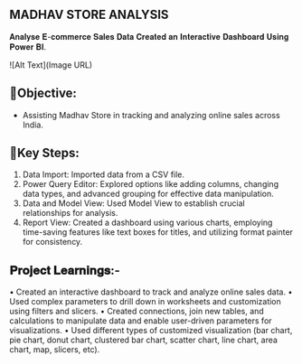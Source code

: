## MADHAV STORE ANALYSIS
𝐀𝐧𝐚𝐥𝐲𝐬𝐞 𝐄-𝐜𝐨𝐦𝐦𝐞𝐫𝐜𝐞 𝐒𝐚𝐥𝐞𝐬 𝐃𝐚𝐭𝐚 𝐂𝐫𝐞𝐚𝐭𝐞𝐝 𝐚𝐧 𝐈𝐧𝐭𝐞𝐫𝐚𝐜𝐭𝐢𝐯𝐞 𝐃𝐚𝐬𝐡𝐛𝐨𝐚𝐫𝐝 𝐔𝐬𝐢𝐧𝐠 𝐏𝐨𝐰𝐞𝐫 𝐁𝐈. 

![Alt Text](Image URL)


## 📌Objective:
- Assisting Madhav Store in tracking and analyzing online sales across India.

## 📌Key Steps:
1. Data Import: Imported data from a CSV file.
2. Power Query Editor: Explored options like adding columns, changing data types, and advanced grouping for effective data manipulation.
3. Data and Model View: Used Model View to establish crucial relationships for analysis.
4. Report View: Created a dashboard using various charts, employing time-saving features like text boxes for titles, and utilizing format painter for consistency.

## 𝐏𝐫𝐨𝐣𝐞𝐜𝐭 𝐋𝐞𝐚𝐫𝐧𝐢𝐧𝐠𝐬:-
• Created an interactive dashboard to track and analyze online sales data.
• Used complex parameters to drill down in worksheets and customization using filters and slicers.
• Created connections, join new tables, and calculations to manipulate data and enable user-driven parameters for visualizations.
• Used different types of customized visualization (bar chart, pie chart, donut chart, clustered bar chart, scatter chart, line chart, area chart, map, slicers, etc).
